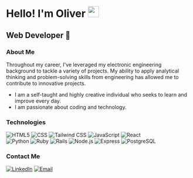 <h1>Hello! I'm Oliver <img src="https://raw.githubusercontent.com/iampavangandhi/iampavangandhi/master/gifs/Hi.gif" width="30px"></h1>
<h2>Web Developer 🎨</h2>

### About Me
Throughout my career, I've leveraged my electronic engineering background to tackle a variety of projects. My ability to apply analytical thinking and problem-solving skills from engineering has allowed me to contribute to innovative projects.

- I am a self-taught and highly creative individual who seeks to learn and improve every day.
- I am passionate about coding and technology.

### Technologies
  ![HTML5](https://img.shields.io/badge/-HTML5-333333?style=flat&logo=HTML5)
  ![CSS](https://img.shields.io/badge/-CSS-333333?style=flat&logo=CSS3&logoColor=1572B6)
  ![Tailwind CSS](https://img.shields.io/badge/-Tailwind%20CSS-38B2AC?style=flat&logo=tailwind-css&logoColor=white)
  ![JavaScript](https://img.shields.io/badge/-JavaScript-333333?style=flat&logo=javascript)
  ![React](https://img.shields.io/badge/-React-333333?style=flat&logo=react)
  <br/>
  ![Python](https://img.shields.io/badge/-Python-3776AB?style=flat&logo=python&logoColor=white)
  ![Ruby](https://img.shields.io/badge/-Ruby-CC342D?style=flat&logo=ruby&logoColor=white)
  ![Rails](https://img.shields.io/badge/-Rails-CC0000?style=flat&logo=ruby-on-rails&logoColor=white)
  ![Node.js](https://img.shields.io/badge/-Node.js-333333?style=flat&logo=node.js)
  ![Express](https://img.shields.io/badge/-Express-333333?style=flat&logo=express)
  ![PostgreSQL](https://img.shields.io/badge/-PostgreSQL-333333?style=flat&logo=postgresql)

### Contact Me
<a href="https://www.linkedin.com/in/opaucarq/"><img alt="LinkedIn" src="https://img.shields.io/badge/LinkedIn-Oliver%20Paucar-blue?style=flat-square&logo=linkedin"></a>
<a href="oliwpaucar11@gmail.com"><img alt="Email" src="https://img.shields.io/badge/Gmail-Oliwpaucar11@gmail.com-blue?style=flat-square&logo=gmail"></a>  
